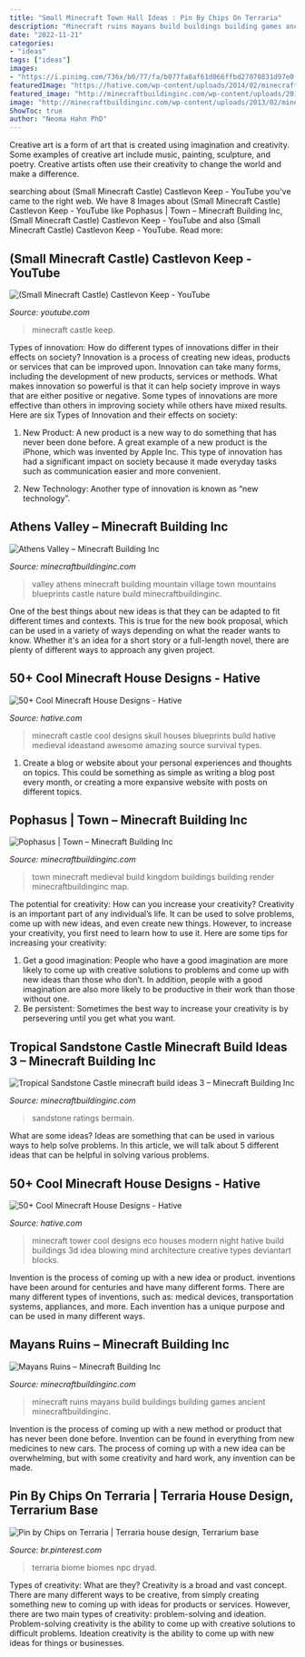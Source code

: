 ```yaml
---
title: "Small Minecraft Town Hall Ideas : Pin By Chips On Terraria"
description: "Minecraft ruins mayans build buildings building games ancient minecraftbuildinginc"
date: "2022-11-21"
categories:
- "ideas"
tags: ["ideas"]
images:
- "https://i.pinimg.com/736x/b0/77/fa/b077fa8af61d066ffbd27070831d97e0.jpg"
featuredImage: "https://hative.com/wp-content/uploads/2014/02/minecraft-houses/modern-tower-night-idea-51.jpg"
featured_image: "http://minecraftbuildinginc.com/wp-content/uploads/2013/02/minecraft_mayans_ruins.jpg"
image: "http://minecraftbuildinginc.com/wp-content/uploads/2013/02/minecraft_mayans_ruins.jpg"
ShowToc: true
author: "Neoma Hahn PhD"
---
```



Creative art is a form of art that is created using imagination and creativity. Some examples of creative art include music, painting, sculpture, and poetry. Creative artists often use their creativity to change the world and make a difference.

	

		
searching about (Small Minecraft Castle) Castlevon Keep - YouTube you've came to the right web. We have 8 Images about (Small Minecraft Castle) Castlevon Keep - YouTube like Pophasus | Town – Minecraft Building Inc, (Small Minecraft Castle) Castlevon Keep - YouTube and also (Small Minecraft Castle) Castlevon Keep - YouTube. Read more:
		
    
## (Small Minecraft Castle) Castlevon Keep - YouTube

<img loading=lazy src="https://i.ytimg.com/vi/rKGwdvjQ_oM/maxresdefault.jpg" onerror="this.onerror=null;this.src='https://tse4.mm.bing.net/th?id=OIP.cfwzJsDawjkeNVo2M3YzFAHaEK&amp;pid=15.1';" alt="(Small Minecraft Castle) Castlevon Keep - YouTube">

_Source: youtube.com_

>minecraft castle keep. 

	

Types of innovation: How do different types of innovations differ in their effects on society?
Innovation is a process of creating new ideas, products or services that can be improved upon. Innovation can take many forms, including the development of new products, services or methods. What makes innovation so powerful is that it can help society improve in ways that are either positive or negative. Some types of innovations are more effective than others in improving society while others have mixed results. Here are six Types of Innovation and their effects on society: 
1) New Product: A new product is a new way to do something that has never been done before. A great example of a new product is the iPhone, which was invented by Apple Inc. This type of innovation has had a significant impact on society because it made everyday tasks such as communication easier and more convenient. 

2) New Technology: Another type of innovation is known as “new technology”.

    
## Athens Valley – Minecraft Building Inc

<img loading=lazy src="http://minecraftbuildinginc.com/wp-content/uploads/2015/02/Athens-Valley-village-mountain-town-minecraft-building-ideas-blueprints-3.jpg" onerror="this.onerror=null;this.src='https://tse1.mm.bing.net/th?id=OIP.7w8jRsdJueBfnCmE_ohd5gHaD0&amp;pid=15.1';" alt="Athens Valley – Minecraft Building Inc">

_Source: minecraftbuildinginc.com_

>valley athens minecraft building mountain village town mountains blueprints castle nature build minecraftbuildinginc. 

	

One of the best things about new ideas is that they can be adapted to fit different times and contexts. This is true for the new book proposal, which can be used in a variety of ways depending on what the reader wants to know. Whether it's an idea for a short story or a full-length novel, there are plenty of different ways to approach any given project.

    
## 50+ Cool Minecraft House Designs - Hative

<img loading=lazy src="https://hative.com/wp-content/uploads/2014/02/minecraft-houses/minecraft-skull-castle-3.jpg" onerror="this.onerror=null;this.src='https://tse2.mm.bing.net/th?id=OIP.rQS27eKKIE5hczcEvHRrVwHaEK&amp;pid=15.1';" alt="50+ Cool Minecraft House Designs - Hative">

_Source: hative.com_

>minecraft castle cool designs skull houses blueprints build hative medieval ideastand awesome amazing source survival types. 

	

1. Create a blog or website about your personal experiences and thoughts on topics. This could be something as simple as writing a blog post every month, or creating a more expansive website with posts on different topics.

    
## Pophasus | Town – Minecraft Building Inc

<img loading=lazy src="https://minecraftbuildinginc.com/wp-content/uploads/2014/09/Pophasus-minecraft-city-town-old-medieval-kingdom-build-ideas-2-640x330.jpg" onerror="this.onerror=null;this.src='https://tse2.mm.bing.net/th?id=OIP.byjPgbi9XmceVx3t30x9kwHaD0&amp;pid=15.1';" alt="Pophasus | Town – Minecraft Building Inc">

_Source: minecraftbuildinginc.com_

>town minecraft medieval build kingdom buildings building render minecraftbuildinginc map. 

	

The potential for creativity: How can you increase your creativity?
Creativity is an important part of any individual’s life. It can be used to solve problems, come up with new ideas, and even create new things. However, to increase your creativity, you first need to learn how to use it. Here are some tips for increasing your creativity: 
1. Get a good imagination: People who have a good imagination are more likely to come up with creative solutions to problems and come up with new ideas than those who don’t. In addition, people with a good imagination are also more likely to be productive in their work than those without one. 
2. Be persistent: Sometimes the best way to increase your creativity is by persevering until you get what you want.

    
## Tropical Sandstone Castle Minecraft Build Ideas 3 – Minecraft Building Inc

<img loading=lazy src="https://minecraftbuildinginc.com/wp-content/uploads/2013/08/Tropical-Sandstone-Castle-minecraft-build-ideas-3.jpg" onerror="this.onerror=null;this.src='https://tse2.mm.bing.net/th?id=OIP.8YSMjJqeR6MVyeBQTNPNNwHaEK&amp;pid=15.1';" alt="Tropical Sandstone Castle minecraft build ideas 3 – Minecraft Building Inc">

_Source: minecraftbuildinginc.com_

>sandstone ratings bermain. 

	

What are some ideas?
Ideas are something that can be used in various ways to help solve problems. In this article, we will talk about 5 different ideas that can be helpful in solving various problems.

    
## 50+ Cool Minecraft House Designs - Hative

<img loading=lazy src="https://hative.com/wp-content/uploads/2014/02/minecraft-houses/modern-tower-night-idea-51.jpg" onerror="this.onerror=null;this.src='https://tse4.mm.bing.net/th?id=OIP.sAPG-K3JHqJGXca31A5VwQHaD7&amp;pid=15.1';" alt="50+ Cool Minecraft House Designs - Hative">

_Source: hative.com_

>minecraft tower cool designs eco houses modern night hative build buildings 3d idea blowing mind architecture creative types deviantart blocks. 

	

Invention is the process of coming up with a new idea or product. inventions have been around for centuries and have many different forms. There are many different types of inventions, such as: medical devices, transportation systems, appliances, and more. Each invention has a unique purpose and can be used in many different ways.

    
## Mayans Ruins – Minecraft Building Inc

<img loading=lazy src="http://minecraftbuildinginc.com/wp-content/uploads/2013/02/minecraft_mayans_ruins.jpg" onerror="this.onerror=null;this.src='https://tse2.mm.bing.net/th?id=OIP.-WC8qCldUxQ6btFcPfaKxwHaD7&amp;pid=15.1';" alt="Mayans Ruins – Minecraft Building Inc">

_Source: minecraftbuildinginc.com_

>minecraft ruins mayans build buildings building games ancient minecraftbuildinginc. 

	

Invention is the process of coming up with a new method or product that has never been done before. Invention can be found in everything from new medicines to new cars. The process of coming up with a new idea can be overwhelming, but with some creativity and hard work, any invention can be made.

    
## Pin By Chips On Terraria | Terraria House Design, Terrarium Base

<img loading=lazy src="https://i.pinimg.com/736x/b0/77/fa/b077fa8af61d066ffbd27070831d97e0.jpg" onerror="this.onerror=null;this.src='https://tse2.mm.bing.net/th?id=OIP.MIZdadjsSL0r0JewJ2ln6gHaFr&amp;pid=15.1';" alt="Pin by Chips on Terraria | Terraria house design, Terrarium base">

_Source: br.pinterest.com_

>terraria biome biomes npc dryad. 

	

Types of creativity: What are they?
Creativity is a broad and vast concept. There are many different ways to be creative, from simply creating something new to coming up with ideas for products or services. However, there are two main types of creativity: problem-solving and ideation. Problem-solving creativity is the ability to come up with creative solutions to difficult problems. Ideation creativity is the ability to come up with new ideas for things or businesses.

